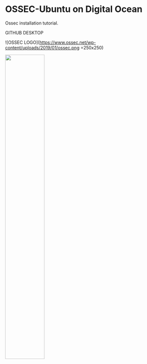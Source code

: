 # OSSEC-Ubuntu on Digital Ocean
 Ossec installation tutorial.
 
GITHUB DESKTOP

![OSSEC LOGO](https://www.ossec.net/wp-content/uploads/2019/01/ossec.png =250x250)

<img src="https://www.ossec.net/wp-content/uploads/2019/01/ossec.png" width=50% height=50%>
